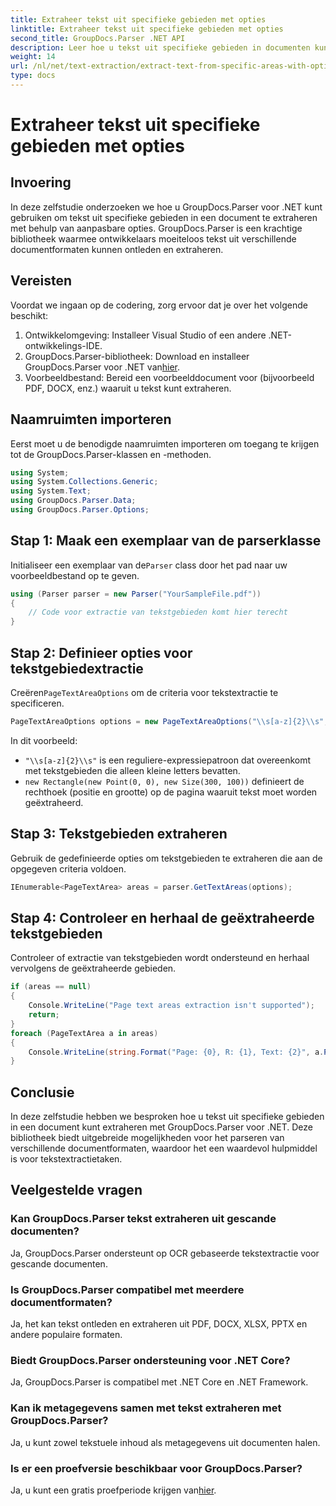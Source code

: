 ```yaml
---
title: Extraheer tekst uit specifieke gebieden met opties
linktitle: Extraheer tekst uit specifieke gebieden met opties
second_title: GroupDocs.Parser .NET API
description: Leer hoe u tekst uit specifieke gebieden in documenten kunt extraheren met GroupDocs.Parser voor .NET. Ontdek geavanceerde opties voor tekstextractie met deze tutorial.
weight: 14
url: /nl/net/text-extraction/extract-text-from-specific-areas-with-options/
type: docs
---
```

# Extraheer tekst uit specifieke gebieden met opties

## Invoering
In deze zelfstudie onderzoeken we hoe u GroupDocs.Parser voor .NET kunt gebruiken om tekst uit specifieke gebieden in een document te extraheren met behulp van aanpasbare opties. GroupDocs.Parser is een krachtige bibliotheek waarmee ontwikkelaars moeiteloos tekst uit verschillende documentformaten kunnen ontleden en extraheren.
## Vereisten
Voordat we ingaan op de codering, zorg ervoor dat je over het volgende beschikt:
1. Ontwikkelomgeving: Installeer Visual Studio of een andere .NET-ontwikkelings-IDE.
2.  GroupDocs.Parser-bibliotheek: Download en installeer GroupDocs.Parser voor .NET van[hier](https://releases.groupdocs.com/parser/net/).
3. Voorbeeldbestand: Bereid een voorbeelddocument voor (bijvoorbeeld PDF, DOCX, enz.) waaruit u tekst kunt extraheren.

## Naamruimten importeren
Eerst moet u de benodigde naamruimten importeren om toegang te krijgen tot de GroupDocs.Parser-klassen en -methoden.
```csharp
using System;
using System.Collections.Generic;
using System.Text;
using GroupDocs.Parser.Data;
using GroupDocs.Parser.Options;
```
## Stap 1: Maak een exemplaar van de parserklasse
 Initialiseer een exemplaar van de`Parser` class door het pad naar uw voorbeeldbestand op te geven.
```csharp
using (Parser parser = new Parser("YourSampleFile.pdf"))
{
    // Code voor extractie van tekstgebieden komt hier terecht
}
```
## Stap 2: Definieer opties voor tekstgebiedextractie
 Creëren`PageTextAreaOptions` om de criteria voor tekstextractie te specificeren.
```csharp
PageTextAreaOptions options = new PageTextAreaOptions("\\s[a-z]{2}\\s", new Rectangle(new Point(0, 0), new Size(300, 100)));
```
In dit voorbeeld:
- `"\\s[a-z]{2}\\s"` is een reguliere-expressiepatroon dat overeenkomt met tekstgebieden die alleen kleine letters bevatten.
- `new Rectangle(new Point(0, 0), new Size(300, 100))` definieert de rechthoek (positie en grootte) op de pagina waaruit tekst moet worden geëxtraheerd.
## Stap 3: Tekstgebieden extraheren
Gebruik de gedefinieerde opties om tekstgebieden te extraheren die aan de opgegeven criteria voldoen.
```csharp
IEnumerable<PageTextArea> areas = parser.GetTextAreas(options);
```
## Stap 4: Controleer en herhaal de geëxtraheerde tekstgebieden
Controleer of extractie van tekstgebieden wordt ondersteund en herhaal vervolgens de geëxtraheerde gebieden.
```csharp
if (areas == null)
{
    Console.WriteLine("Page text areas extraction isn't supported");
    return;
}
foreach (PageTextArea a in areas)
{
    Console.WriteLine(string.Format("Page: {0}, R: {1}, Text: {2}", a.Page.Index, a.Rectangle, a.Text));
}
```

## Conclusie
In deze zelfstudie hebben we besproken hoe u tekst uit specifieke gebieden in een document kunt extraheren met GroupDocs.Parser voor .NET. Deze bibliotheek biedt uitgebreide mogelijkheden voor het parseren van verschillende documentformaten, waardoor het een waardevol hulpmiddel is voor tekstextractietaken.

## Veelgestelde vragen
### Kan GroupDocs.Parser tekst extraheren uit gescande documenten?
Ja, GroupDocs.Parser ondersteunt op OCR gebaseerde tekstextractie voor gescande documenten.
### Is GroupDocs.Parser compatibel met meerdere documentformaten?
Ja, het kan tekst ontleden en extraheren uit PDF, DOCX, XLSX, PPTX en andere populaire formaten.
### Biedt GroupDocs.Parser ondersteuning voor .NET Core?
Ja, GroupDocs.Parser is compatibel met .NET Core en .NET Framework.
### Kan ik metagegevens samen met tekst extraheren met GroupDocs.Parser?
Ja, u kunt zowel tekstuele inhoud als metagegevens uit documenten halen.
### Is er een proefversie beschikbaar voor GroupDocs.Parser?
 Ja, u kunt een gratis proefperiode krijgen van[hier](https://releases.groupdocs.com/).